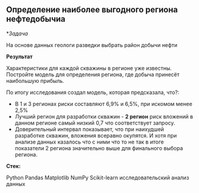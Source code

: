 ## Определение наиболее выгодного региона нефтедобычиа

**Задача*

На основе данных геологи разведки выбрать район добычи нефти

**Результат**

Характеристики для каждой скважины в регионе уже известны. Постройте модель для определения региона, где добыча принесёт наибольшую прибыль. 

По итогу исследования создал модель, которая предсказала, что?:

- В 1 и 3 регионах риски составляют 6,9% и 6,5%, при искомом менее 2,5%
- Лучший регион для разработки скважин - **2 регион** риск вложений в данном регионе самый низкий 0,7 что соответствует запросу.
- Доверительный интервал показывает, что при наихудшей разработке скважин, вложения всеравно окупятся. И хотя при анализе данных казалось что с ними что то не так в итоге показатели 2 региона значительно выше для финального выбора региона.


**Стек:**


Python
Pandas
Matplotlib
NumPy
Scikit-learn
исследовательский анализ данных